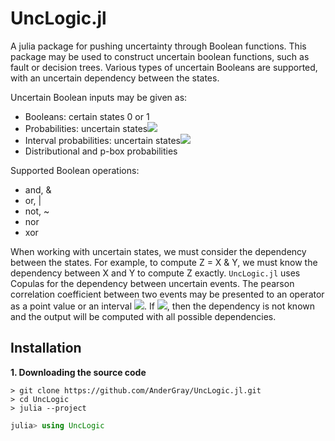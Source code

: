 # UncLogic.jl

A julia package for pushing uncertainty through Boolean functions. This package may be used to construct uncertain boolean functions, such as fault or decision trees. Various types of uncertain Booleans are supported, with an uncertain dependency between the states.

Uncertain Boolean inputs may be given as:

  * Booleans: certain states 0 or 1 
  * Probabilities: uncertain states<img src="https://render.githubusercontent.com/render/math?math=\in[0,1]">
  * Interval probabilities:  uncertain states<img src="https://render.githubusercontent.com/render/math?math=\subseteq[0,1]">
  * Distributional and p-box probabilities
  
Supported Boolean operations:
  * and, &
  * or, |
  * not, ~
  * nor
  * xor

When working with uncertain states, we must consider the dependency between the states. For example, to compute Z = X & Y, we must know the dependency between X and Y to compute Z exactly. `UncLogic.jl` uses Copulas for the dependency between uncertain events. The pearson correlation coefficient between two events may be presented to an operator as a point value or an interval <img src="https://render.githubusercontent.com/render/math?math=\rho\subseteq[-1,1]">. If <img src="https://render.githubusercontent.com/render/math?math=\rho=[-1,1]">, then the dependency is not known and the output will be computed with all possible dependencies.


Installation
---

**1. Downloading the source code**

```
> git clone https://github.com/AnderGray/UncLogic.jl.git
> cd UncLogic
> julia --project
```
```julia
julia> using UncLogic
```
